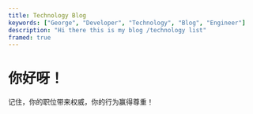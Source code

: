 ```yaml
---
title: Technology Blog
keywords: ["George", "Developer", "Technology", "Blog", "Engineer"]
description: "Hi there this is my blog /technology list"
framed: true
---
```


# 你好呀！

记住，你的职位带来权威，你的行为赢得尊重！